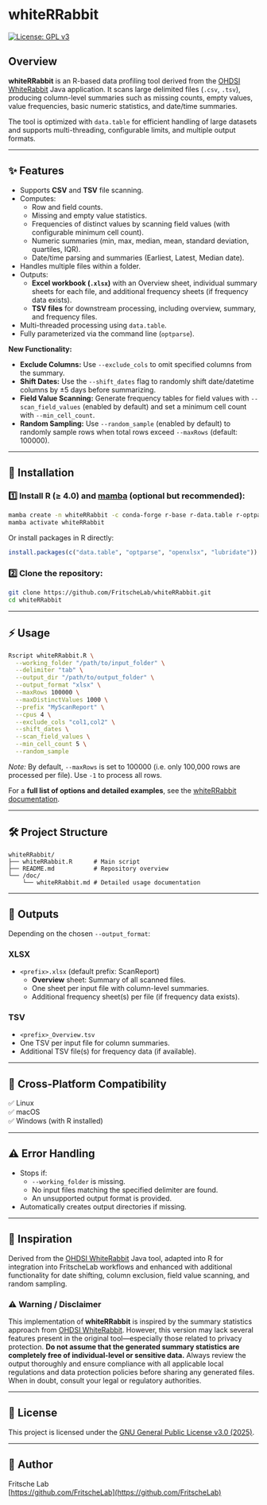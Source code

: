 # whiteRRabbit

[![License: GPL v3](https://img.shields.io/badge/License-GPLv3-blue.svg)](https://www.gnu.org/licenses/gpl-3.0.html)

## Overview

**whiteRRabbit** is an R-based data profiling tool derived from the [OHDSI WhiteRabbit](https://github.com/OHDSI/WhiteRabbit) Java application. It scans large delimited files (`.csv`, `.tsv`), producing column-level summaries such as missing counts, empty values, value frequencies, basic numeric statistics, and date/time summaries.

The tool is optimized with `data.table` for efficient handling of large datasets and supports multi-threading, configurable limits, and multiple output formats.

---

## ✨ Features

- Supports **CSV** and **TSV** file scanning.
- Computes:
  - Row and field counts.
  - Missing and empty value statistics.
  - Frequencies of distinct values by scanning field values (with configurable minimum cell count).
  - Numeric summaries (min, max, median, mean, standard deviation, quartiles, IQR).
  - Date/time parsing and summaries (Earliest, Latest, Median date).
- Handles multiple files within a folder.
- Outputs:
  - **Excel workbook (`.xlsx`)** with an Overview sheet, individual summary sheets for each file, and additional frequency sheets (if frequency data exists).
  - **TSV files** for downstream processing, including overview, summary, and frequency files.
- Multi-threaded processing using `data.table`.
- Fully parameterized via the command line (`optparse`).

**New Functionality:**
- **Exclude Columns:** Use `--exclude_cols` to omit specified columns from the summary.
- **Shift Dates:** Use the `--shift_dates` flag to randomly shift date/datetime columns by ±5 days before summarizing.
- **Field Value Scanning:** Generate frequency tables for field values with `--scan_field_values` (enabled by default) and set a minimum cell count with `--min_cell_count`.
- **Random Sampling:** Use `--random_sample` (enabled by default) to randomly sample rows when total rows exceed `--maxRows` (default: 100000).

---

## 🚀 Installation

### 1️⃣ Install R (≥ 4.0) and [mamba](https://mamba.readthedocs.io/en/latest/) (optional but recommended):

```bash
mamba create -n whiteRRabbit -c conda-forge r-base r-data.table r-optparse r-openxlsx r-lubridate
mamba activate whiteRRabbit
```

Or install packages in R directly:

```r
install.packages(c("data.table", "optparse", "openxlsx", "lubridate"))
```

### 2️⃣ Clone the repository:

```bash
git clone https://github.com/FritscheLab/whiteRRabbit.git
cd whiteRRabbit
```

---

## ⚡ Usage

```bash
Rscript whiteRRabbit.R \
  --working_folder "/path/to/input_folder" \
  --delimiter "tab" \
  --output_dir "/path/to/output_folder" \
  --output_format "xlsx" \
  --maxRows 100000 \
  --maxDistinctValues 1000 \
  --prefix "MyScanReport" \
  --cpus 4 \
  --exclude_cols "col1,col2" \
  --shift_dates \
  --scan_field_values \
  --min_cell_count 5 \
  --random_sample
```

*Note:* By default, `--maxRows` is set to 100000 (i.e. only 100,000 rows are processed per file). Use `-1` to process all rows.

For a **full list of options and detailed examples**, see the [whiteRRabbit documentation](/doc/whiteRRabbit.md).

---

## 🛠 Project Structure

```
whiteRRabbit/
├── whiteRRabbit.R      # Main script
├── README.md           # Repository overview
└── /doc/
    └── whiteRRabbit.md # Detailed usage documentation
```

---

## 📂 Outputs

Depending on the chosen `--output_format`:

### XLSX
- `<prefix>.xlsx` (default prefix: ScanReport)
  - **Overview** sheet: Summary of all scanned files.
  - One sheet per input file with column-level summaries.
  - Additional frequency sheet(s) per file (if frequency data exists).

### TSV
- `<prefix>_Overview.tsv`
- One TSV per input file for column summaries.
- Additional TSV file(s) for frequency data (if available).

---

## 🧩 Cross-Platform Compatibility
✅ Linux  
✅ macOS  
✅ Windows (with R installed)

---

## ⚠️ Error Handling

- Stops if:
  - `--working_folder` is missing.
  - No input files matching the specified delimiter are found.
  - An unsupported output format is provided.
- Automatically creates output directories if missing.

---

## 📖 Inspiration

Derived from the [OHDSI WhiteRabbit](https://github.com/OHDSI/WhiteRabbit) Java tool, adapted into R for integration into FritscheLab workflows and enhanced with additional functionality for date shifting, column exclusion, field value scanning, and random sampling.

### ⚠️ Warning / Disclaimer

This implementation of **whiteRRabbit** is inspired by the summary statistics approach from [OHDSI WhiteRabbit](https://github.com/OHDSI/WhiteRabbit). However, this version may lack several features present in the original tool—especially those related to privacy protection. **Do not assume that the generated summary statistics are completely free of individual-level or sensitive data.** Always review the output thoroughly and ensure compliance with all applicable local regulations and data protection policies before sharing any generated files. When in doubt, consult your legal or regulatory authorities.

---

## 📄 License

This project is licensed under the [GNU General Public License v3.0 (2025)](https://www.gnu.org/licenses/gpl-3.0.html).

---

## 👤 Author

Fritsche Lab  
[https://github.com/FritscheLab](https://github.com/FritscheLab)
